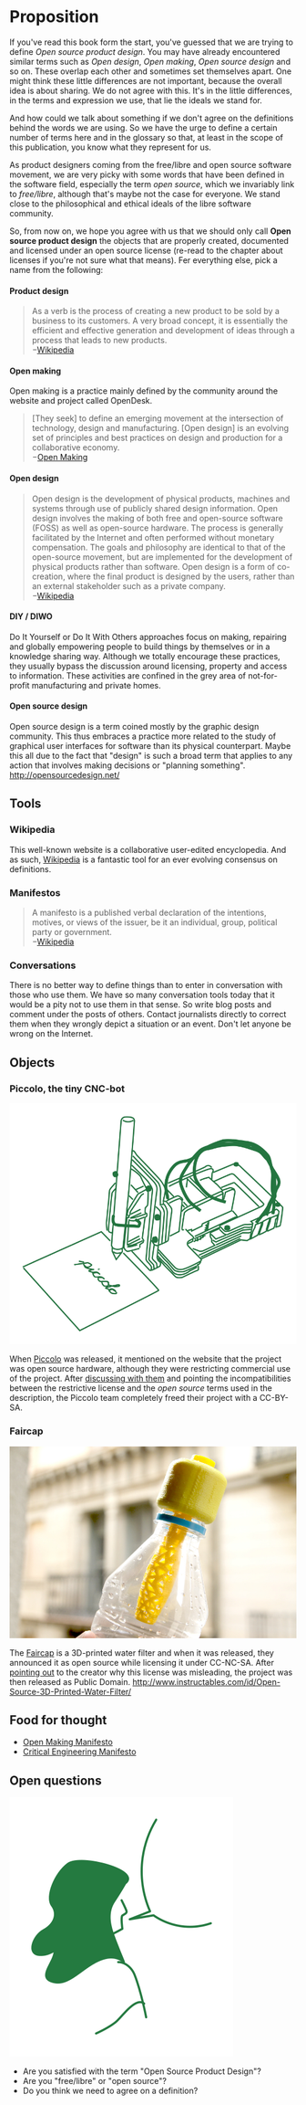 Proposition
========


If you've read this book form the start, you've guessed that we are trying to define _Open source product design_. You may have already encountered similar terms such as _Open design_, _Open making_, _Open source design_ and so on. These overlap each other and sometimes set themselves apart. One might think these little differences are not important, because the overall idea is about sharing. We do not agree with this. It's in the little differences, in the terms and expression we use, that lie the ideals we stand for.

And how could we talk about something if we don't agree on the definitions behind the words we are using. So we have the urge to define a certain number of terms here and in the glossary so that, at least in the scope of this publication, you know what they represent for us.

As product designers coming from the free/libre and open source software movement, we are very picky with some words that have been defined in the software field, especially the term _open source_, which we invariably link to _free/libre_, although that's maybe not the case for everyone. We stand close to the philosophical and ethical ideals of the libre software community.

So, from now on, we hope you agree with us that we should only call **Open source product design** the objects that are properly created, documented and licensed under an open source license (re-read to the chapter about licenses if you're not sure what that means). Fer everything else, pick a name from the following:

#### Product design
>  As a verb is the process of creating a new product to be sold by a business to its customers. A very broad concept, it is  essentially the efficient and effective generation and development of ideas through a process that leads to new products.  
−[Wikipedia](https://en.wikipedia.org/wiki/Product_design )

#### Open making
Open making is a practice mainly defined by the community around the website and project called OpenDesk.
> [They seek] to define an emerging movement at the intersection of  technology, design and  manufacturing. [Open design] is an evolving set of principles and best practices on design and production for a  collaborative economy.  
−[Open Making](https://openmaking.is/manifesto )

#### Open design
> Open design is the development of physical products, machines and systems through use of publicly shared design information. Open design involves the making of both free and open-source software (FOSS) as well as open-source hardware. The process is generally facilitated by the Internet and often performed without monetary compensation. The goals and philosophy are identical to that of the open-source movement, but are implemented for the development of physical products  rather than  software. Open design is a form of co-creation, where  the final  product is designed by the users, rather than an external  stakeholder  such as a private company.  
−[Wikipedia](https://en.wikipedia.org/wiki/Open_design )

#### DIY / DIWO
Do It Yourself or Do It With Others approaches focus on making, repairing and globally empowering people to build things by themselves or in a knowledge sharing way. Although we totally encourage these practices, they usually bypass the discussion around licensing, property and access to information. These activities are confined in the grey area of not-for-profit manufacturing and private homes.

#### Open source design
Open source design is a term coined mostly by the graphic design community. This thus embraces a practice more related to the study of graphical user interfaces for software than its physical counterpart. Maybe this all due to the fact that "design" is such a broad term that applies to  any action that involves making decisions or "planning something". http://opensourcedesign.net/

Tools
-------

### Wikipedia
This well-known website is a collaborative user-edited encyclopedia. And as such, [Wikipedia](http://wikipedia ) is a fantastic tool for an ever evolving consensus on definitions.

### Manifestos
> A manifesto is a published verbal declaration of the intentions, motives, or views of the issuer, be it an individual, group, political party or government.  
−[Wikipedia](https://en.wikipedia.org/wiki/Manifesto )

### Conversations
There is no better way to define things than to enter in conversation with those who use them. We have so many conversation tools today that it would be a pity not to use them in that sense. So write blog posts and comment under the posts of others. Contact journalists directly to correct them when they wrongly depict a situation or an event. Don't let anyone be wrong on the Internet.

Objects
-----------
### Piccolo, the tiny CNC-bot

![_Piccolo_ − Mathieu Gabiot − Free Art License](./images/piccolo.svg)

When [Piccolo](http://piccolo.cc/ ) was released, it mentioned on the website that the project was open source hardware, although they were restricting commercial use of the project. After [discussing with them](http://piccolo.cc/#comment-1644436573 ) and pointing the incompatibilities between the restrictive license and the _open source_ terms used in the description, the Piccolo team completely freed their project with a CC-BY-SA.

### Faircap

![**Pict** _Faircap_ − Poc21 − CC-by-sa](./images/Faircap-CCBYSA-POC21.jpg)

The [Faircap](http://faircap.org/ ) is a 3D-printed water filter and when it was released, they announced it as open source while licensing it under CC-NC-SA. After [pointing out](https://twitter.com/raphaelbastide/status/657257450593230848) to the creator why this license was misleading, the project was then released as Public Domain.   http://www.instructables.com/id/Open-Source-3D-Printed-Water-Filter/


Food for thought
-----------------------
- [Open Making Manifesto](https://openmaking.is/ )
- [Critical Engineering Manifesto](https://www.criticalengineering.org/ )


Open questions
----------------------
![](./images/girl-bulle.svg)
 - Are you satisfied with the term "Open Source Product Design"?
 - Are you "free/libre" or "open source"?
 - Do you think we need to agree on a definition?

